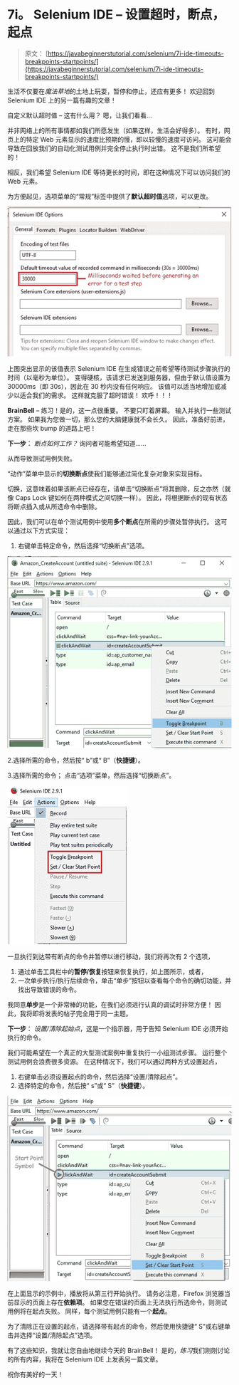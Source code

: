 # 7i。 Selenium IDE – 设置超时，断点，起点

> 原文： [https://javabeginnerstutorial.com/selenium/7i-ide-timeouts-breakpoints-startpoints/](https://javabeginnerstutorial.com/selenium/7i-ide-timeouts-breakpoints-startpoints/)

生活不仅要在*魔法草地*的土地上玩耍，暂停和停止，还应有更多！ 欢迎回到 Selenium IDE 上的另一篇有趣的文章！

自定义默认超时值 – 这有什么用？ 嗯，让我们看看...

并非网络上的所有事情都如我们所愿发生（如果这样，生活会好得多）。 有时，网页上的特定 Web 元素显示的速度比预期的慢，即以较慢的速度可访问。 这可能会导致在回放我们的自动化测试用例并完全停止执行时出错。 这不是我们所希望的！

相反，我们希望 Selenium IDE 等待更长的时间，即在这种情况下可以访问我们的 Web 元素。

为方便起见，选项菜单的“常规”标签中提供了**默认超时值**选项，可以更改。

![Setting Timeout](img/cc07d3087490680756fd8d25f4f68616.png)

上图突出显示的该值表示 Selenium IDE 在生成错误之前希望等待测试步骤执行的时间（以毫秒为单位）。 变得硬核，该请求已发送到服务器，但由于默认值设置为 30000ms（即 30s），因此在 30 秒内没有任何响应。 该值可以适当地增加或减少以适合我们的需求。 这样就克服了超时错误！ 欢呼！！！

**BrainBell** – 练习！是的，这一点很重要。 不要只盯着屏幕。 输入并执行一些测试方案。 如果我为您做一切，那么您的大脑健康就不会长久。 因此，准备好前进，走在那些坎 bump 的道路上吧！

**下一步**： *断点如何工作？* 询问者可能希望知道……

从而导致测试用例失败。

“动作”菜单中显示的**切换断点**使我们能够通过简化复杂对象来实现目标。

切换，这意味着如果该断点已经存在，请单击“切换断点”将其删除，反之亦然（就像 Caps Lock 键如何在两种模式之间切换一样）。 因此，将根据断点的现有状态将断点插入或从所选命令中删除。

因此，我们可以在单个测试用例中使用**多个断点**在所需的步骤处暂停执行。 这可以通过以下方式实现：

1.  右键单击特定命令，然后选择“切换断点”选项。

![Toggle Breakpoint](img/4938550157243dc36f7954f0321a1f93.png)

2.选择所需的命令，然后按“ b”或“ B”（**快捷键**）。

3.选择所需的命令； 点击“选项”菜单，然后选择“切换断点”。

![Break Point and Start Point](img/941853dc42b57f12f3cf55909621bc89.png)

一旦执行到达带有断点的命令并暂停以进行移动，我们将再次有 2 个选项，

1.  通过单击工具栏中的**暂停/恢复**按钮来恢复执行，如上图所示，或者，
2.  一次单步执行/执行后续命令，单击“单步”按钮以查看每个命令的确切功能，并找出导致错误的命令。

我同意**单步**是一个非常棒的功能，在我们必须进行认真的调试时非常方便！ 因此，我将即将发表的帖子完全用于同一主题。

**下一步**： *设置/清除起始点*，这是一个指示器，用于告知 Selenium IDE 必须开始执行的命令。

我们可能希望在一个真正的大型测试案例中重复执行一小组测试步骤。 运行整个测试用例会浪费很多资源。 在这种情况下，我们可以通过两种方式设置起点，

1.  右键单击必须设置起点的命令，然后选择“设置/清除起点”。
2.  选择特定的命令，然后按“ s”或“ S”（**快捷键**）。

![Start Point](img/f1ec292c13010ce47bc388db92ef2e69.png)

在上面显示的示例中，播放将从第三行开始执行。 请务必注意，Firefox 浏览器当前显示的页面上存在**依赖项**。 如果您在错误的页面上无法执行所选命令，则测试用例将在起点失败。 同样，每个测试用例只能有一个**起点**。

为了清除正在设置的起点，请选择带有起点的命令，然后使用快捷键“ S”或右键单击并选择“设置/清除起点”选项。

有了这些知识，我就让您自由地继续今天的 BrainBell！ 是的，*练习*我们刚刚讨论的所有内容，我将在 Selenium IDE 上发表另一篇文章。

祝你有美好的一天！

